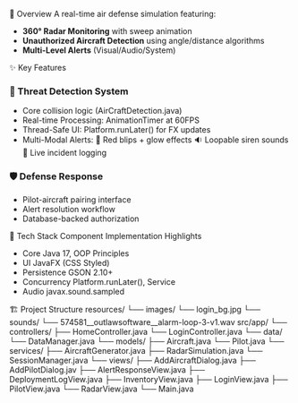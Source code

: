 📌 Overview
A real-time air defense simulation featuring:
- **360° Radar Monitoring** with sweep animation
- **Unauthorized Aircraft Detection** using angle/distance algorithms
- **Multi-Level Alerts** (Visual/Audio/System)

✨ Key Features

### 🚨 Threat Detection System
- Core collision logic (AirCraftDetection.java)
- Real-time Processing: AnimationTimer at 60FPS
- Thread-Safe UI: Platform.runLater() for FX updates
- Multi-Modal Alerts:
🔴 Red blips + glow effects
🔉 Loopable siren sounds
📝 Live incident logging

### 🛡️ Defense Response
- Pilot-aircraft pairing interface
- Alert resolution workflow
- Database-backed authorization



🧰 Tech Stack
Component	Implementation Highlights
- Core	Java 17, OOP Principles
- UI	JavaFX (CSS Styled)
- Persistence	GSON 2.10+
- Concurrency	Platform.runLater(), Service
- Audio	javax.sound.sampled

🏗️ Project Structure
resources/
  └── images/
      └── login_bg.jpg
  └── sounds/
      └── 574581__outlawsoftware__alarm-loop-3-v1.wav
src/app/
  └── controllers/
      ├── HomeController.java
      └── LoginController.java
  └── data/
      └── DataManager.java
  └── models/
      ├── Aircraft.java
      └── Pilot.java
  └── services/
      ├── AircraftGenerator.java
      ├── RadarSimulation.java
      └── SessionManager.java
  └── views/
      ├── AddAircraftDialog.java
      ├── AddPilotDialog.jav
      ├── AlertResponseView.java
      ├── DeploymentLogView.java
      ├── InventoryView.java
      ├── LoginView.java
      ├── PilotView.java
      └── RadarView.java
  └── Main.java

